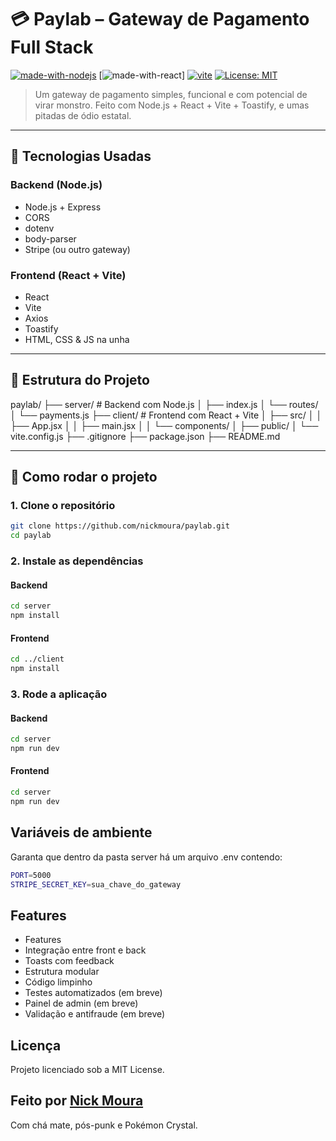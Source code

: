 # 💳 Paylab – Gateway de Pagamento Full Stack

[![made-with-nodejs](https://img.shields.io/badge/Backend-Node.js-green?style=flat&logo=node.js)](https://nodejs.org/)
[![made-with-react](https://img.shields.io/badge/Frontend-React-blue?style=flat&logo=react)]
[![vite](https://img.shields.io/badge/Bundler-Vite-646CFF?style=flat&logo=vite)](https://vitejs.dev/)
[![License: MIT](https://img.shields.io/badge/license-MIT-yellow.svg)](LICENSE)

> Um gateway de pagamento simples, funcional e com potencial de virar monstro. Feito com Node.js + React + Vite + Toastify, e umas pitadas de ódio estatal.

---

## 🧠 Tecnologias Usadas

### Backend (Node.js)
- Node.js + Express
- CORS
- dotenv
- body-parser
- Stripe (ou outro gateway)

### Frontend (React + Vite)
- React
- Vite
- Axios
- Toastify
- HTML, CSS & JS na unha

---

## 📁 Estrutura do Projeto

paylab/
├── server/ # Backend com Node.js 
│ ├── index.js 
│ └── routes/ 
│ └── payments.js 
├── client/ # Frontend com React + Vite 
│ ├── src/ 
│ │ ├── App.jsx 
│ │ ├── main.jsx 
│ │ └── components/ 
│ ├── public/ 
│ └── vite.config.js 
├── .gitignore 
├── package.json 
├── README.md

---

## 🚀 Como rodar o projeto

### 1. Clone o repositório

```bash
git clone https://github.com/nickmoura/paylab.git
cd paylab 
```

### 2. Instale as dependências

#### Backend

```bash
cd server
npm install
```
#### Frontend
```bash
cd ../client
npm install
```

### 3. Rode a aplicação

#### Backend

```bash
cd server
npm run dev
```

#### Frontend

```bash
cd server
npm run dev
```

## Variáveis de ambiente

Garanta que dentro da pasta server há um arquivo .env contendo:

```bash
PORT=5000
STRIPE_SECRET_KEY=sua_chave_do_gateway
```

## Features
- Features
- Integração entre front e back
- Toasts com feedback
- Estrutura modular
- Código limpinho
- Testes automatizados (em breve)
- Painel de admin (em breve)
- Validação e antifraude (em breve)

 ## Licença

 Projeto licenciado sob a MIT License.

 ## Feito por [Nick Moura](https://github.com/nickmoura/)

Com chá mate, pós-punk e Pokémon Crystal.